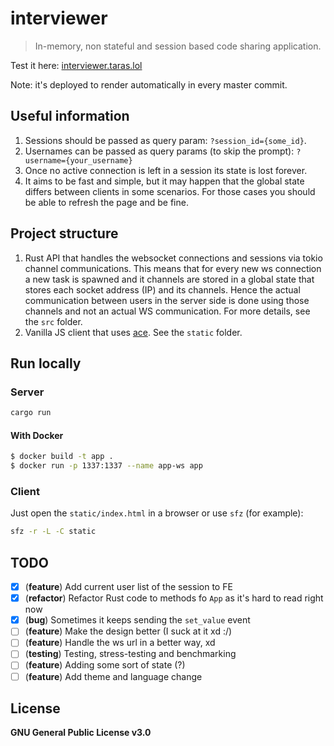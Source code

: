 # interviewer

> In-memory, non stateful and session based code sharing application.

Test it here: [interviewer.taras.lol](https://interviewer.taras.lol/)

Note: it's deployed to render automatically in every master commit.

## Useful information

1. Sessions should be passed as query param: `?session_id={some_id}`.
2. Usernames can be passed as query params (to skip the prompt): `?username={your_username}`
3. Once no active connection is left in a session its state is lost forever.
4. It aims to be fast and simple, but it may happen that the global state differs between clients in some scenarios.
    For those cases you should be able to refresh the page and be fine. 

## Project structure

1. Rust API that handles the websocket connections and sessions via tokio channel communications. This means that
    for every new ws connection a new task is spawned and it channels are stored in a global state that stores
    each socket address (IP) and its channels. Hence the actual communication between users in the server side is
    done using those channels and not an actual WS communication.
    For more details, see the `src` folder.
3. Vanilla JS client that uses [ace](https://ace.c9.io/). See the `static` folder.

## Run locally

### Server

```bash
cargo run
```

#### With Docker

```bash
$ docker build -t app .
$ docker run -p 1337:1337 --name app-ws app
```

### Client

Just open the `static/index.html` in a browser or use `sfz` (for example):

```bash
sfz -r -L -C static
```

## TODO

- [X] (**feature**) Add current user list of the session to FE
- [X] (**refactor**) Refactor Rust code to methods fo `App` as it's hard to read right now
- [X] (**bug**) Sometimes it keeps sending the `set_value` event
- [ ] (**feature**) Make the design better (I suck at it xd :/)
- [ ] (**feature**) Handle the ws url in a better way, xd
- [ ] (**testing**) Testing, stress-testing and benchmarking
- [ ] (**feature**) Adding some sort of state (?)
- [ ] (**feature**) Add theme and language change

## License

**GNU General Public License v3.0**
